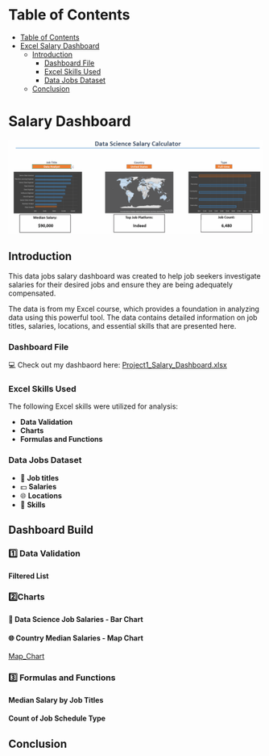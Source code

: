 # Table of Contents
- [Table of Contents](#table-of-contents)
- [Excel Salary Dashboard](#excel-salary-dashboard)
  - [Introduction](#introduction)
    - [Dashboard File](#dashboard-file)
    - [Excel Skills Used](#excel-skills-used)
    - [Data Jobs Dataset](#data-jobs-dataset)
  - [Conclusion](#conclusion)

# Salary Dashboard
![Dashboard_gif](/Project1_Salary_Dashboard/images/Dashboard_gif1.gif)

## Introduction
This data jobs salary dashboard was created to help job seekers investigate salaries for their desired jobs and ensure they are being adequately compensated.

The data is from my Excel course, which provides a foundation in analyzing data using this powerful tool. The data contains detailed information on job titles, salaries, locations, and essential skills that are presented here.

### Dashboard File
:computer: Check out my dashbaord here: [Project1_Salary_Dashboard.xlsx](/Project1_Salary_Dashboard/Project_1_Salary_Dashboard.xlsx)

### Excel Skills Used
The following Excel skills were utilized for analysis:
- **Data Validation**
- **Charts**
- **Formulas and Functions**

### Data Jobs Dataset
- :floppy_disk: **Job titles**
- :dollar: **Salaries**
- :globe_with_meridians: **Locations**
- :book: **Skills**
  
## Dashboard Build

### :one: Data Validation
#### Filtered List
### :two:Charts
#### :book: Data Science Job Salaries - Bar Chart
#### :globe_with_meridians: Country Median Salaries - Map Chart
[Map_Chart](/Project1_Salary_Dashboard/images/Map_gif.gif)
### :three: Formulas and Functions
#### Median Salary by Job Titles
#### Count of Job Schedule Type
## Conclusion
